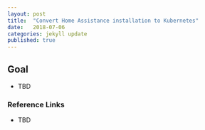 ```yaml
---
layout: post
title:  "Convert Home Assistance installation to Kubernetes"
date:   2018-07-06
categories: jekyll update
published: true
---
```


## Goal

- TBD

### Reference Links

- TBD

